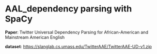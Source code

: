 # AAL_dependency parsing with SpaCy

**Paper**: Twitter Universal Dependency Parsing for African-American and Mainstream American English

**dataset**: https://slanglab.cs.umass.edu/TwitterAAE/TwitterAAE-UD-v1.zip

